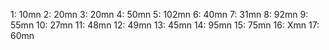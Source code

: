 1: 10mn
2: 20mn
3: 20mn
4: 50mn
5: 102mn
6: 40mn
7: 31mn
8: 92mn
9: 55mn
10: 27mn
11: 48mn
12: 49mn
13: 45mn
14: 95mn
15: 75mn
16: Xmn
17: 60mn